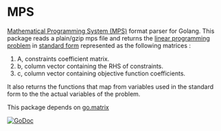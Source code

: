 # MPS
[Mathematical Programming System (MPS)](http://en.wikipedia.org/wiki/MPS_%28format%29) format parser for Golang.
This package reads a plain/gzip mps file and returns the [linear programming problem](http://en.wikipedia.org/wiki/Linear_programming) in [standard form](http://en.wikipedia.org/wiki/Linear_programming#Standard_form) represented as the following matrices :
1. A, constraints coefficient matrix.
2. b, column vector containing the RHS of constraints.
3. c, column vector containing objective function coefficients.

It also returns the functions that map from variables used in the standard form to the the actual variables of the problem.

This package depends on [go.matrix](https://github.com/skelterjohn/go.matrix)

[![GoDoc](http://godoc.org/github.com/dennisfrancis/mps?status.png)](http://godoc.org/github.com/dennisfrancis/mps)
